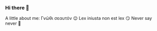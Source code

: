 ### Hi there 👋

<!--
**Nazalekser/Nazalekser** is a ✨ _special_ ✨ repository because its `README.md` (this file) appears on your GitHub profile.

Here are some ideas to get you started:

- 🔭 I’m currently working on ...
- 🌱 I’m currently learning ...
- 👯 I’m looking to collaborate on ...
- 🤔 I’m looking for help with ...
- 💬 Ask me about ...
- 📫 How to reach me: ...
- 😄 Pronouns: ...
- ⚡ Fun fact: ...
-->

A little about me: Γνῶθι σεαυτόν 😉 Lex iniusta non est lex 😏 Never say never 🤗

